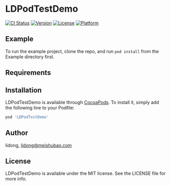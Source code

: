 # LDPodTestDemo

[![CI Status](https://img.shields.io/travis/lidong/LDPodTestDemo.svg?style=flat)](https://travis-ci.org/lidong/LDPodTestDemo)
[![Version](https://img.shields.io/cocoapods/v/LDPodTestDemo.svg?style=flat)](https://cocoapods.org/pods/LDPodTestDemo)
[![License](https://img.shields.io/cocoapods/l/LDPodTestDemo.svg?style=flat)](https://cocoapods.org/pods/LDPodTestDemo)
[![Platform](https://img.shields.io/cocoapods/p/LDPodTestDemo.svg?style=flat)](https://cocoapods.org/pods/LDPodTestDemo)

## Example

To run the example project, clone the repo, and run `pod install` from the Example directory first.

## Requirements

## Installation

LDPodTestDemo is available through [CocoaPods](https://cocoapods.org). To install
it, simply add the following line to your Podfile:

```ruby
pod 'LDPodTestDemo'
```

## Author

lidong, lidong@meishubao.com

## License

LDPodTestDemo is available under the MIT license. See the LICENSE file for more info.
